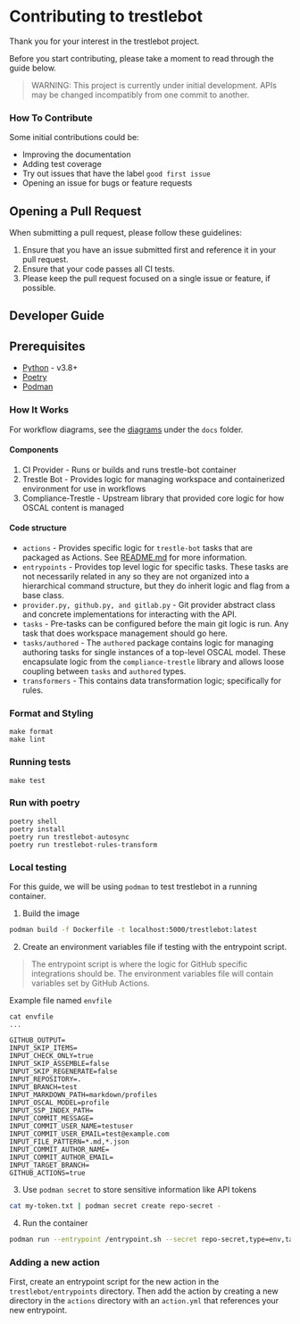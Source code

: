 # Contributing to trestlebot

Thank you for your interest in the trestlebot project.

Before you start contributing, please take a moment to read through the guide below.

> WARNING: This project is currently under initial development. APIs may be changed incompatibly from one commit to another.

### How To Contribute

Some initial contributions could be:

- Improving the documentation
- Adding test coverage
- Try out issues that have the label `good first issue`
- Opening an issue for bugs or feature requests

## Opening a Pull Request

When submitting a pull request, please follow these guidelines:

1. Ensure that you have an issue submitted first and reference it in your pull request.
2. Ensure that your code passes all CI tests.
3. Please keep the pull request focused on a single issue or feature, if possible.

## Developer Guide

## Prerequisites

- [Python](https://www.python.org/downloads/) - v3.8+
- [Poetry](https://python-poetry.org/)
- [Podman](https://podman.io/docs/installation)

### How It Works

For workflow diagrams, see the [diagrams](./docs/diagrams/) under the `docs` folder.

#### Components

1. CI Provider - Runs or builds and runs trestle-bot container
2. Trestle Bot - Provides logic for managing workspace and containerized environment for use in workflows
3. Compliance-Trestle - Upstream library that provided core logic for how OSCAL content is managed

#### Code structure

- `actions` - Provides specific logic for `trestle-bot` tasks that are packaged as Actions. See [README.md](./actions/README.md) for more information.
- `entrypoints` - Provides top level logic for specific tasks. These tasks are not necessarily related in any so they are not organized into a hierarchical command structure, but they do inherit logic and flag from a base class.
- `provider.py, github.py, and gitlab.py` - Git provider abstract class and concrete implementations for interacting with the API.
- `tasks` - Pre-tasks can be configured before the main git logic is run. Any task that does workspace management should go here.
- `tasks/authored` - The `authored` package contains logic for managing authoring tasks for single instances of a top-level OSCAL model. These encapsulate logic from the `compliance-trestle` library and allows loose coupling between `tasks` and `authored` types.
- `transformers` - This contains data transformation logic; specifically for rules. 

### Format and Styling

```
make format
make lint
```

### Running tests
```
make test
```

### Run with poetry
```
poetry shell
poetry install
poetry run trestlebot-autosync
poetry run trestlebot-rules-transform
```

### Local testing

For this guide, we will be using `podman` to test trestlebot in a running container.

1. Build the image

```bash
podman build -f Dockerfile -t localhost:5000/trestlebot:latest
```

2. Create an environment variables file if testing with the entrypoint script.

> The entrypoint script is where the logic for GitHub specific integrations should be. The environment variables file will contain variables set by GitHub Actions.

Example file named `envfile`

```
cat envfile
...

GITHUB_OUTPUT=
INPUT_SKIP_ITEMS=
INPUT_CHECK_ONLY=true
INPUT_SKIP_ASSEMBLE=false
INPUT_SKIP_REGENERATE=false
INPUT_REPOSITORY=.
INPUT_BRANCH=test
INPUT_MARKDOWN_PATH=markdown/profiles
INPUT_OSCAL_MODEL=profile
INPUT_SSP_INDEX_PATH=
INPUT_COMMIT_MESSAGE=
INPUT_COMMIT_USER_NAME=testuser
INPUT_COMMIT_USER_EMAIL=test@example.com
INPUT_FILE_PATTERN=*.md,*.json
INPUT_COMMIT_AUTHOR_NAME=
INPUT_COMMIT_AUTHOR_EMAIL=
INPUT_TARGET_BRANCH=
GITHUB_ACTIONS=true

```
3. Use `podman secret` to store sensitive information like API tokens

```bash
cat my-token.txt | podman secret create repo-secret -
```

4. Run the container

```bash
podman run --entrypoint /entrypoint.sh --secret repo-secret,type=env,target=GITHUB_TOKEN --env-file=envfile -v my-trestle-space:/data -w /data localhost:5000/trestlebot:latest
```

### Adding a new action

First, create an entrypoint script for the new action in the `trestlebot/entrypoints` directory. Then add the action by creating a new directory in the `actions` directory with an `action.yml` that references your new entrypoint.